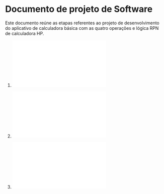# Documento de projeto de Software

Este documento reúne as etapas referentes ao projeto de desenvolvimento do aplicativo de calculadora básica com as quatro operações e lógica RPN de calculadora HP.

1. ![Projeto de arquitetura](3projArquitetura.md)

2. ![Projeto de dados](4projDados.md)

3. ![Projeto de algorítmos](5projAlgoritmos.md)
